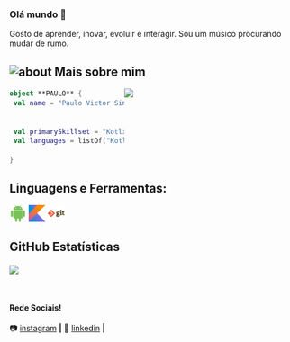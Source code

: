 ### Olá mundo 👋

Gosto de aprender, inovar, evoluir e interagir.
Sou um músico procurando mudar de rumo.

## <img width="45" alt="about" src="https://raw.github.com/elizarov/elizarov/master/about.png"> Mais sobre mim

<img align="right" width="300" src="https://i2.wp.com/allhtaccess.info/wp-content/uploads/2018/03/programming.gif?fit=1281%2C716&ssl=1" />

```kotlin
object **PAULO** {
 val name = "Paulo Victor Simião Borges"
 
 
 val primarySkillset = "Kotlin"
 val languages = listOf("Kotlin", "SQL", "C++"") 

}
```

## **Linguagens e Ferramentas:**  

<code><img height="30" src="https://raw.githubusercontent.com/github/explore/80688e429a7d4ef2fca1e82350fe8e3517d3494d/topics/android/android.png"></code>
<code><img height="30" src="https://raw.githubusercontent.com/github/explore/80688e429a7d4ef2fca1e82350fe8e3517d3494d/topics/kotlin/kotlin.png"></code>
<code><img height="30" src="https://raw.githubusercontent.com/github/explore/80688e429a7d4ef2fca1e82350fe8e3517d3494d/topics/git/git.png"></code>

## **GitHub Estatísticas**

<a href="https://github.com/paulovsborges">
  <img align="center" src="https://github-readme-stats.vercel.app/api/top-langs/?username=paulovsborges&theme=dracula&hide_langs_below=1" />
</a>


[instagram]: https://www.instagram.com/pauloborgesvs/
[linkedin]: https://www.linkedin.com/in/paulovs-borges-552521137//
<br>

#### Rede Sociais!


📷 [instagram][instagram] **|** 
👔 [linkedin][linkedin] **|**

